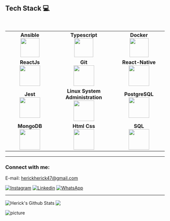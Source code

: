 ## Tech Stack :computer:

<br>
<table>
<tbody>
 <tr>
<td align="center" width="20%">
<span><b><center>Ansible</center></b></span> 
<img height=60px src="https://external-content.duckduckgo.com/iu/?u=https%3A%2F%2Fupload.wikimedia.org%2Fwikipedia%2Fcommons%2Fthumb%2F9%2F99%2FUnofficial_JavaScript_logo_2.svg%2F1200px-Unofficial_JavaScript_logo_2.svg.png&f=1&nofb=1"> 
</td>

<td align="center" width="20%">
<span><b><center>Typescript</center></b></span> 
<img height=60px src="https://external-content.duckduckgo.com/iu/?u=https%3A%2F%2Fsdtimes.com%2Fwp-content%2Fuploads%2F2018%2F09%2F1_JsyV8lXMuTbRVLQ2FPYWAg-490x490.png&f=1&nofb=1"> 
</td>

<td align="center" width="20%">
<span><b><center>Docker</center></b></span> 
<img height=60px src="https://encrypted-tbn0.gstatic.com/images?q=tbn%3AANd9GcTApU_6Eg4oWx3NMhLifHmNEkxjeMxfd3oGUA&usqp=CAU"> 
</td>
</tr>

<tr>
<td align="center" width="20%">
<span><b><center>ReactJs</center></b></span> 
<img height=65px src="https://external-content.duckduckgo.com/iu/?u=https%3A%2F%2Fupload.wikimedia.org%2Fwikipedia%2Fcommons%2Fthumb%2Fa%2Fa7%2FReact-icon.svg%2F1280px-React-icon.svg.png&f=1&nofb=1"> 
</td>

<td align="center" width="20%">
<span><b><center>Git</center></b></span> 
<img height=65px src="https://git-scm.com/images/logos/downloads/Git-Logo-2Color.png"> 
</td>

<td align="center" width="20%">
<span><b><center>React-Native</center></b></span> 
<img height=65px src="https://external-content.duckduckgo.com/iu/?u=http%3A%2F%2Fwww.appcoda.com%2Fwp-content%2Fuploads%2F2015%2F04%2Freact-native-1024x631.png&f=1&nofb=1"> 
</td>
</tr>

<tr>
<td align="center" width="20%">
<span><b><center>Jest</center></b></span> 
<img height=65px src="https://external-content.duckduckgo.com/iu/?u=https%3A%2F%2Fstatic.viget.com%2Fjest.png%3Fmtime%3D20161208164733&f=1&nofb=1"> 
</td>

<td align="center" width="20%">
<span><b><center>Linux System Administration</center></b></span> 
<img height=65px src="https://upload.wikimedia.org/wikipedia/commons/a/af/Tux.png"> 
</td>



<td align="center" width="20%">
<span><b><center>PostgreSQL</center></b></span> 
<img height=65px src="https://external-content.duckduckgo.com/iu/?u=https%3A%2F%2Fupload.wikimedia.org%2Fwikipedia%2Fcommons%2Fthumb%2F2%2F29%2FPostgresql_elephant.svg%2F1200px-Postgresql_elephant.svg.png&f=1&nofb=1"> 
</td>
</tr>

<tr>
<td align="center" width="20%">
<span><b><center>MongoDB</center></b></span> 
<img height=65px src="https://www.logolynx.com/images/logolynx/d5/d50b83324fb4fbab14cdfaf47409115b.jpeg"> 
</td>

<td align="center" width="20%">
<span><b><center>Html Css</center></b></span> 
<img height=65px src="https://external-content.duckduckgo.com/iu/?u=https%3A%2F%2Fupload.wikimedia.org%2Fwikipedia%2Fcommons%2Fthumb%2F1%2F10%2FCSS3_and_HTML5_logos_and_wordmarks.svg%2F1280px-CSS3_and_HTML5_logos_and_wordmarks.svg.png&f=1&nofb=1"> 
</td>

<td align="center" width="20%">
<span><b><center>SQL</center></b></span> 
<img height=65px src="https://i0.wp.com/www.complexsql.com/wp-content/uploads/2017/01/sql-logo.jpg?ssl=1"> 
</td>
</tr>

</tbody>
</table>




---
### Connect with me:

E-mail: herickherick47@gmail.com

</p>
  
  <a href="https://www.instagram.com/hherick.onrails/" target="_blank" >
    <img alt="Instagram" src="https://img.shields.io/badge/-Instagram-ff2b8e?style=flat-square&logo=Instagram&logoColor=white"></a> 

  <a href="https://www.linkedin.com/in/herick-exterkoetter-197496195/" target="_blank" >
    <img alt="Linkedin" src="https://img.shields.io/badge/-Linkedin-blue?style=flat-square&logo=Linkedin&logoColor=white"></a> 

  <a href="https://api.whatsapp.com/send?phone=5548998665532" target="_blank" >
    <img alt="WhatsApp" src="https://img.shields.io/badge/-WhatsApp-brightgreen?style=flat-square&logo=WhatsApp&logoColor=white"></a>
    
  
---
 <img align="center" alt="Herick's Github Stats" src="https://github-readme-stats.vercel.app/api?username=hericke47&show_icons=true&hide_border=true&theme=radical" />
 
<img align="center" src="https://github-readme-stats.vercel.app/api/top-langs/?username=hericke47&layout=compact&show_icons=true&title_color=637fff&icon_color=637fff">
<br />

![picture](https://raw.githubusercontent.com/saadeghi/saadeghi/master/dino.gif)
